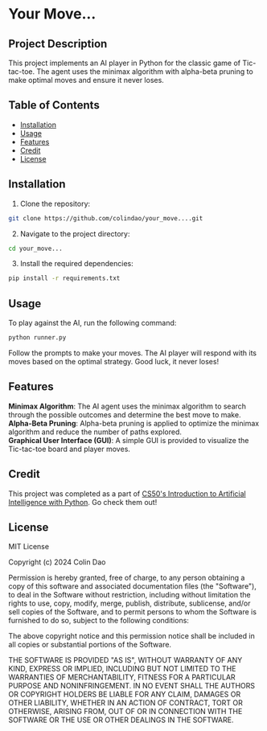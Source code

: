 # Your Move...

## Project Description

This project implements an AI player in Python for the classic game of Tic-tac-toe. The agent uses the minimax algorithm with alpha-beta pruning to make optimal moves and ensure it never loses. 

## Table of Contents

- [Installation](#installation)
- [Usage](#usage)
- [Features](#features)
- [Credit](#credit)
- [License](#license)

## Installation

1. Clone the repository:

```bash
git clone https://github.com/colindao/your_move....git
```

2. Navigate to the project directory:

```bash
cd your_move...
```

3. Install the required dependencies:

```bash
pip install -r requirements.txt
```

## Usage

To play against the AI, run the following command:

```bash
python runner.py
```

Follow the prompts to make your moves. The AI player will respond with its moves based on the optimal strategy. Good luck, it never loses!

## Features

**Minimax Algorithm**: The AI agent uses the minimax algorithm to search through the possible outcomes and determine the best move to make. <br />
**Alpha-Beta Pruning**: Alpha-beta pruning is applied to optimize the minimax algorithm and reduce the number of paths explored. <br />
**Graphical User Interface (GUI)**: A simple GUI is provided to visualize the Tic-tac-toe board and player moves.

## Credit

This project was completed as a part of [CS50's Introduction to Artificial Intelligence with Python](https://cs50.harvard.edu/ai/2024/). Go check them out!

## License

MIT License

Copyright (c) 2024 Colin Dao

Permission is hereby granted, free of charge, to any person obtaining a copy
of this software and associated documentation files (the "Software"), to deal
in the Software without restriction, including without limitation the rights
to use, copy, modify, merge, publish, distribute, sublicense, and/or sell
copies of the Software, and to permit persons to whom the Software is
furnished to do so, subject to the following conditions:

The above copyright notice and this permission notice shall be included in all
copies or substantial portions of the Software.

THE SOFTWARE IS PROVIDED "AS IS", WITHOUT WARRANTY OF ANY KIND, EXPRESS OR
IMPLIED, INCLUDING BUT NOT LIMITED TO THE WARRANTIES OF MERCHANTABILITY,
FITNESS FOR A PARTICULAR PURPOSE AND NONINFRINGEMENT. IN NO EVENT SHALL THE
AUTHORS OR COPYRIGHT HOLDERS BE LIABLE FOR ANY CLAIM, DAMAGES OR OTHER
LIABILITY, WHETHER IN AN ACTION OF CONTRACT, TORT OR OTHERWISE, ARISING FROM,
OUT OF OR IN CONNECTION WITH THE SOFTWARE OR THE USE OR OTHER DEALINGS IN THE
SOFTWARE.

